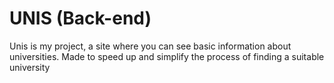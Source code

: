 # UNIS (Back-end)

Unis is my project, a site where you can see basic information about universities.
Made to speed up and simplify the process of finding a suitable university
